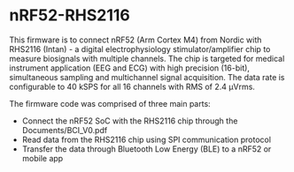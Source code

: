 # nRF52-RHS2116

This firmware is to connect nRF52 (Arm Cortex M4) from Nordic with RHS2116 (Intan) - a digital electrophysiology stimulator/amplifier chip to measure biosignals with multiple channels. The chip is targeted for medical instrument application (EEG and ECG) with high precision (16-bit), simultaneous sampling and multichannel signal acquisition. The data rate is configurable to 40 kSPS for all 16 channels with RMS of 2.4 µVrms.

The firmware code was comprised of three main parts:

- Connect the nRF52 SoC with the RHS2116 chip through the Documents/BCI_V0.pdf
- Read data from the RHS2116 chip using SPI communication protocol
- Transfer the data through Bluetooth Low Energy (BLE) to a nRF52 or mobile app

